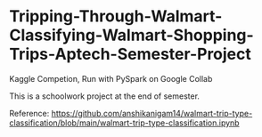 # Tripping-Through-Walmart-Classifying-Walmart-Shopping-Trips-Aptech-Semester-Project
Kaggle Competion, Run with PySpark on Google Collab

This is a schoolwork project at the end of semester.

Reference:
https://github.com/anshikanigam14/walmart-trip-type-classification/blob/main/walmart-trip-type-classification.ipynb
